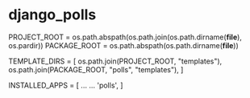 django_polls
============

PROJECT_ROOT = os.path.abspath(os.path.join(os.path.dirname(__file__), os.pardir))
PACKAGE_ROOT = os.path.abspath(os.path.dirname(__file__))

TEMPLATE_DIRS = [
   os.path.join(PROJECT_ROOT, "templates"),
   os.path.join(PACKAGE_ROOT, "polls", "templates"),
]

INSTALLED_APPS = [
    ...
    ...
    'polls',
]

